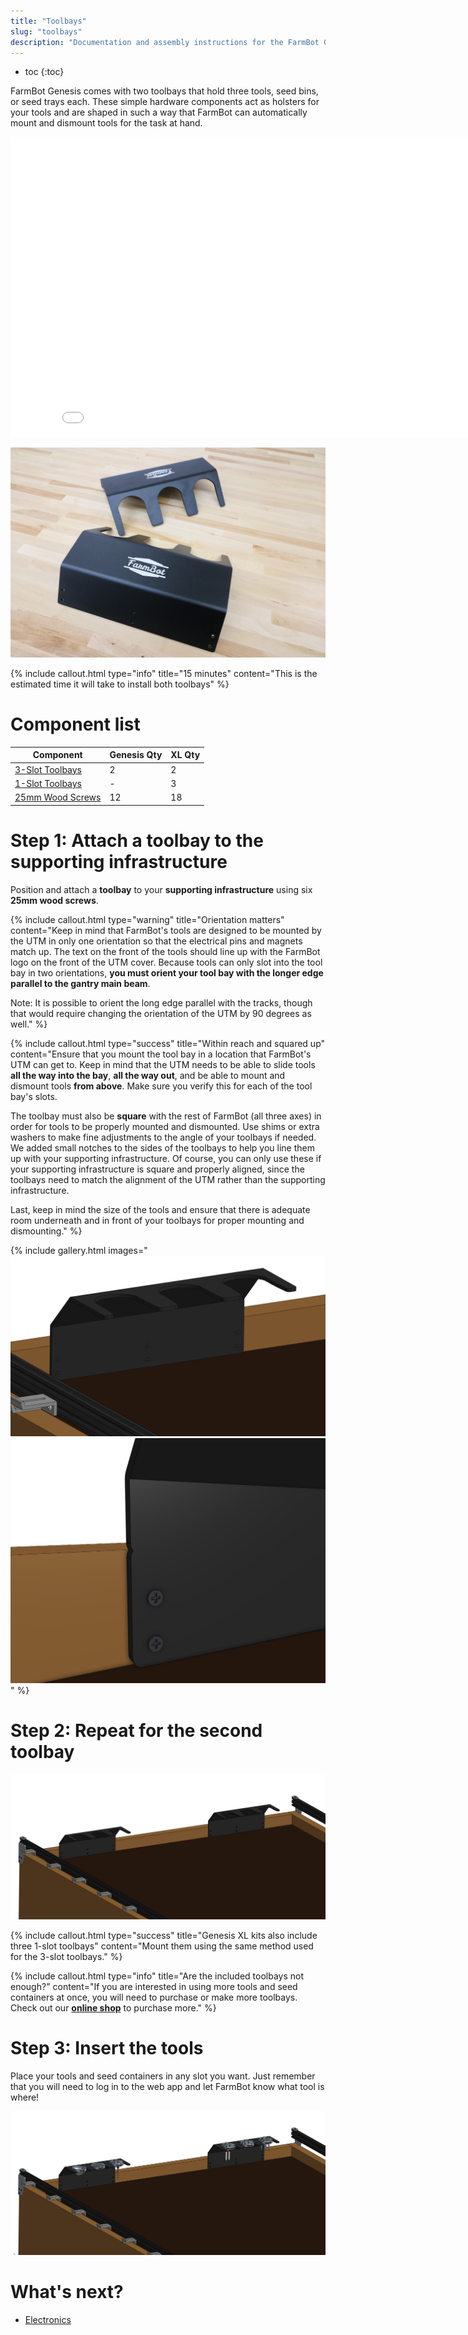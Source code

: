 ```yaml
---
title: "Toolbays"
slug: "toolbays"
description: "Documentation and assembly instructions for the FarmBot Genesis toolbays"
---
```


* toc
{:toc}

FarmBot Genesis comes with two toolbays that hold three tools, seed bins, or seed trays each. These simple hardware components act as holsters for your tools and are shaped in such a way that FarmBot can automatically mount and dismount tools for the task at hand.

<iframe class="embedly-embed" src="//cdn.embedly.com/widgets/media.html?src=https%3A%2F%2Fwww.youtube.com%2Fembed%2FvjvIB5wXmRo%3Ffeature%3Doembed&url=http%3A%2F%2Fwww.youtube.com%2Fwatch%3Fv%3DvjvIB5wXmRo&image=https%3A%2F%2Fi.ytimg.com%2Fvi%2FvjvIB5wXmRo%2Fhqdefault.jpg&key=02466f963b9b4bb8845a05b53d3235d7&type=text%2Fhtml&schema=youtube" width="854" height="480" scrolling="no" frameborder="0" allowfullscreen></iframe>



![Toolbay 3.JPG](_images/Toolbay_3.JPG)



{%
include callout.html
type="info"
title="15 minutes"
content="This is the estimated time it will take to install both toolbays"
%}



# Component list



|Component                     |Genesis Qty                   |XL Qty                        |
|------------------------------|------------------------------|------------------------------|
|[3-Slot Toolbays](../../Extras/bom/plates-and-brackets.md#toolbays)|2                             |2
|[1-Slot Toolbays](../../Extras/bom/plates-and-brackets.md#toolbays)|-                             |3
|[25mm Wood Screws](../../Extras/bom/fasteners-and-hardware.md#wood-screws)|12                            |18



# Step 1: Attach a toolbay to the supporting infrastructure

Position and attach a **toolbay** to your **supporting infrastructure** using six **25mm wood screws**.

{%
include callout.html
type="warning"
title="Orientation matters"
content="Keep in mind that FarmBot's tools are designed to be mounted by the UTM in only one orientation so that the electrical pins and magnets match up. The text on the front of the tools should line up with the FarmBot logo on the front of the UTM cover. Because tools can only slot into the tool bay in two orientations, **you must orient your tool bay with the longer edge parallel to the gantry main beam**.

Note: It is possible to orient the long edge parallel with the tracks, though that would require changing the orientation of the UTM by 90 degrees as well."
%}



{%
include callout.html
type="success"
title="Within reach and squared up"
content="Ensure that you mount the tool bay in a location that FarmBot's UTM can get to. Keep in mind that the UTM needs to be able to slide tools **all the way into the bay**, **all the way out**, and be able to mount and dismount tools **from above**. Make sure you verify this for each of the tool bay's slots.

The toolbay must also be **square** with the rest of FarmBot (all three axes) in order for tools to be properly mounted and dismounted. Use shims or extra washers to make fine adjustments to the angle of your toolbays if needed. We added small notches to the sides of the toolbays to help you line them up with your supporting infrastructure. Of course, you can only use these if your supporting infrastructure is square and properly aligned, since the toolbays need to match the alignment of the UTM rather than the supporting infrastructure.

Last, keep in mind the size of the tools and ensure that there is adequate room underneath and in front of your toolbays for proper mounting and dismounting."
%}

{% include gallery.html images="
![toolbay.JPG](_images/toolbay.JPG)
![toolbay notch.JPG](_images/toolbay_notch.JPG)
" %}

# Step 2: Repeat for the second toolbay



![second toolbay.JPG](_images/second_toolbay.JPG)



{%
include callout.html
type="success"
title="Genesis XL kits also include three 1-slot toolbays"
content="Mount them using the same method used for the 3-slot toolbays."
%}



{%
include callout.html
type="info"
title="Are the included toolbays not enough?"
content="If you are interested in using more tools and seed containers at once, you will need to purchase or make more toolbays. Check out our **[online shop](https://farm.bot/shop)** to purchase more."
%}



# Step 3: Insert the tools

Place your tools and seed containers in any slot you want. Just remember that you will need to log in to the web app and let FarmBot know what tool is where!

![toolbays with tools.JPG](_images/toolbays_with_tools.JPG)


# What's next?

 * [Electronics](../electronics.md)
